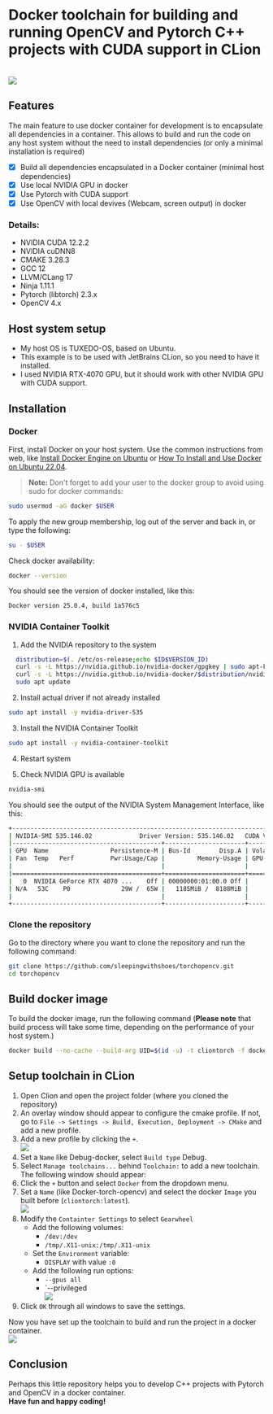 # Docker toolchain for building and running OpenCV and Pytorch C++ projects with CUDA support in CLion

<br>![](doc/images/torch-opencv-docker.png)

## Features
The main feature to use docker container for development is to encapsulate all dependencies in a container. This allows to build and run the code on any host system without the need to install dependencies (or only a minimal installation is required)
- [x] Build all dependencies encapsulated in a Docker container (minimal host dependencies)
- [x] Use local NVIDIA GPU in docker
- [x] Use Pytorch with CUDA support 
- [x] Use OpenCV with local devives (Webcam, screen output) in docker 

### Details: 
- NVIDIA CUDA 12.2.2
- NVIDIA cuDNN8
- CMAKE 3.28.3
- GCC 12
- LLVM/CLang 17
- Ninja 1.11.1
- Pytorch (libtorch) 2.3.x
- OpenCV 4.x

## Host system setup
- My host OS is TUXEDO-OS, based on Ubuntu.
- This example is to be used with JetBrains CLion, so you need to have it installed.
- I used NVIDIA RTX-4070 GPU, but it should work with other NVIDIA GPU with CUDA support. 

## Installation
### Docker
First, install Docker on your host system. Use the common instructions from web, like [Install Docker Engine on Ubuntu](https://docs.docker.com/engine/install/ubuntu/) or [How To Install and Use Docker on Ubuntu 22.04](https://www.digitalocean.com/community/tutorials/how-to-install-and-use-docker-on-ubuntu-22-04).

> **Note:** Don't forget to add your user to the docker group to avoid using sudo for docker commands:
```bash
sudo usermod -aG docker $USER
```
To apply the new group membership, log out of the server and back in, or type the following:
```bash
su - $USER
```
Check docker availability:
```bash
docker --version
```
You should see the version of docker installed, like this:
```bash
Docker version 25.0.4, build 1a576c5
```

### NVIDIA Container Toolkit 
1. Add the NVIDIA repository to the system
```bash
  distribution=$(. /etc/os-release;echo $ID$VERSION_ID)
  curl -s -L https://nvidia.github.io/nvidia-docker/gpgkey | sudo apt-key add -
  curl -s -L https://nvidia.github.io/nvidia-docker/$distribution/nvidia-docker.list | sudo tee /etc/apt/sources.list.d/nvidia-docker.list
  sudo apt update
  ```
2. Install actual driver if not already installed
```bash
sudo apt install -y nvidia-driver-535
```
3. Install the NVIDIA Container Toolkit
```bash
sudo apt install -y nvidia-container-toolkit
```
4. Restart system

5. Check NVIDIA GPU is available
```bash
nvidia-smi
```
You should see the output of the NVIDIA System Management Interface, like this:
```bash
+---------------------------------------------------------------------------------------+
| NVIDIA-SMI 535.146.02             Driver Version: 535.146.02   CUDA Version: 12.2     |
|-----------------------------------------+----------------------+----------------------+
| GPU  Name                 Persistence-M | Bus-Id        Disp.A | Volatile Uncorr. ECC |
| Fan  Temp   Perf          Pwr:Usage/Cap |         Memory-Usage | GPU-Util  Compute M. |
|                                         |                      |               MIG M. |
|=========================================+======================+======================|
|   0  NVIDIA GeForce RTX 4070 ...    Off | 00000000:01:00.0 Off |                  N/A |
| N/A   53C    P0              29W /  65W |   1185MiB /  8188MiB |     49%      Default |
|                                         |                      |                  N/A |
+-----------------------------------------+----------------------+----------------------+
```

### Clone the repository
Go to the directory where you want to clone the repository and run the following command:
```bash
git clone https://github.com/sleepingwithshoes/torchopencv.git
cd torchopencv
```
## Build docker image
To build the docker image, run the following command (**Please note** that build process will take some time, depending on the performance of your host system.)
```bash
docker build --no-cache --build-arg UID=$(id -u) -t cliontorch -f docker/Dockerfile .
```
## Setup toolchain in CLion
1. Open Clion and open the project folder (where you cloned the repository)
2. An overlay window should appear to configure the cmake profile. If not, go to `File -> Settings -> Build, Execution, Deployment -> CMake` and add a new profile.
3. Add a new profile by clicking the `+`.
   <br> ![](doc/images/03_cmake_profile.png)
4. Set a `Name` like Debug-docker, select `Build type` Debug.
5. Select `Manage toolchains...` behind `Toolchain:` to add a new toolchain. The following window should appear:
6. Click the `+` button and select `Docker` from the dropdown menu. 
7. Set a `Name` (like Docker-torch-opencv) and select the docker `Image` you built before (`cliontorch:latest`).
   <br>![](doc/images/01_toolchain.png)
8. Modify the `Containter Settings` to select `Gearwheel`
   - Add the following volumes:
     - `/dev:/dev`
     - `/tmp/.X11-unix:/tmp/.X11-unix`
   - Set the `Environment` variable:
      - `DISPLAY` with value `:0`
   - Add the following run options:
     - `--gpus all`
     - `--privileged
  <br>![](doc/images/02_docker_config.png)
9. Click `OK` through all windows to save the settings.

Now you have set up the toolchain to build and run the project in a docker container.
<br>![](doc/images/04_overview.png)

## Conclusion
Perhaps this little repository helps you to develop C++ projects with Pytorch and OpenCV in a docker container.<br>
**Have fun and happy coding!** 

